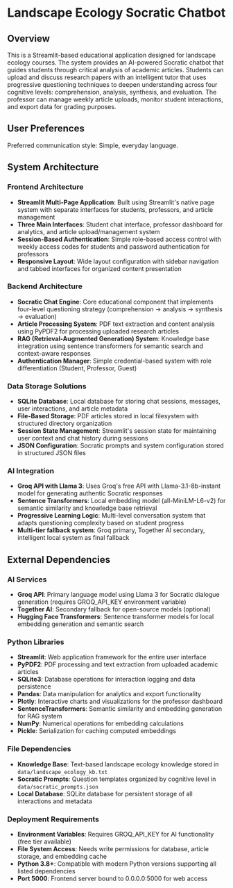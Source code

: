 # Landscape Ecology Socratic Chatbot

## Overview

This is a Streamlit-based educational application designed for landscape ecology courses. The system provides an AI-powered Socratic chatbot that guides students through critical analysis of academic articles. Students can upload and discuss research papers with an intelligent tutor that uses progressive questioning techniques to deepen understanding across four cognitive levels: comprehension, analysis, synthesis, and evaluation. The professor can manage weekly article uploads, monitor student interactions, and export data for grading purposes.

## User Preferences

Preferred communication style: Simple, everyday language.

## System Architecture

### Frontend Architecture
- **Streamlit Multi-Page Application**: Built using Streamlit's native page system with separate interfaces for students, professors, and article management
- **Three Main Interfaces**: Student chat interface, professor dashboard for analytics, and article upload/management system
- **Session-Based Authentication**: Simple role-based access control with weekly access codes for students and password authentication for professors
- **Responsive Layout**: Wide layout configuration with sidebar navigation and tabbed interfaces for organized content presentation

### Backend Architecture
- **Socratic Chat Engine**: Core educational component that implements four-level questioning strategy (comprehension → analysis → synthesis → evaluation)
- **Article Processing System**: PDF text extraction and content analysis using PyPDF2 for processing uploaded research articles
- **RAG (Retrieval-Augmented Generation) System**: Knowledge base integration using sentence transformers for semantic search and context-aware responses
- **Authentication Manager**: Simple credential-based system with role differentiation (Student, Professor, Guest)

### Data Storage Solutions
- **SQLite Database**: Local database for storing chat sessions, messages, user interactions, and article metadata
- **File-Based Storage**: PDF articles stored in local filesystem with structured directory organization
- **Session State Management**: Streamlit's session state for maintaining user context and chat history during sessions
- **JSON Configuration**: Socratic prompts and system configuration stored in structured JSON files

### AI Integration
- **Groq API with Llama 3**: Uses Groq's free API with Llama-3.1-8b-instant model for generating authentic Socratic responses  
- **Sentence Transformers**: Local embedding model (all-MiniLM-L6-v2) for semantic similarity and knowledge base retrieval
- **Progressive Learning Logic**: Multi-level conversation system that adapts questioning complexity based on student progress
- **Multi-tier fallback system**: Groq primary, Together AI secondary, intelligent local system as final fallback

## External Dependencies

### AI Services
- **Groq API**: Primary language model using Llama 3 for Socratic dialogue generation (requires GROQ_API_KEY environment variable)
- **Together AI**: Secondary fallback for open-source models (optional)
- **Hugging Face Transformers**: Sentence transformer models for local embedding generation and semantic search

### Python Libraries
- **Streamlit**: Web application framework for the entire user interface
- **PyPDF2**: PDF processing and text extraction from uploaded academic articles
- **SQLite3**: Database operations for interaction logging and data persistence
- **Pandas**: Data manipulation for analytics and export functionality
- **Plotly**: Interactive charts and visualizations for the professor dashboard
- **SentenceTransformers**: Semantic similarity and embedding generation for RAG system
- **NumPy**: Numerical operations for embedding calculations
- **Pickle**: Serialization for caching computed embeddings

### File Dependencies
- **Knowledge Base**: Text-based landscape ecology knowledge stored in `data/landscape_ecology_kb.txt`
- **Socratic Prompts**: Question templates organized by cognitive level in `data/socratic_prompts.json`
- **Local Database**: SQLite database for persistent storage of all interactions and metadata

### Deployment Requirements
- **Environment Variables**: Requires GROQ_API_KEY for AI functionality (free tier available)
- **File System Access**: Needs write permissions for database, article storage, and embedding cache
- **Python 3.8+**: Compatible with modern Python versions supporting all listed dependencies
- **Port 5000**: Frontend server bound to 0.0.0.0:5000 for web access